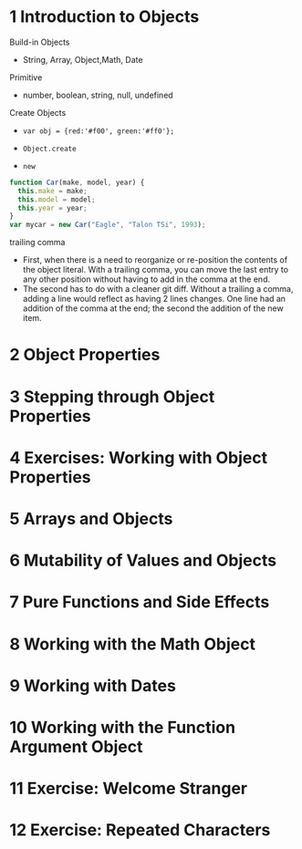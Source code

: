 # 1	Introduction to Objects

Build-in Objects
- String, Array, Object,Math, Date

Primitive 
- number, boolean, string, null, undefined

Create Objects
- `var obj = {red:'#f00', green:'#ff0'};`

- `Object.create`
  
- `new`
```js
function Car(make, model, year) {
  this.make = make;
  this.model = model;
  this.year = year;
}
var mycar = new Car("Eagle", "Talon TSi", 1993);
```

trailing comma
- First, when there is a need to reorganize or re-position the contents of the object literal. With a trailing comma, you can move the last entry to any other position without having to add in the comma at the end.
- The second has to do with a cleaner git diff. Without a trailing a comma, adding a line would reflect as having 2 lines changes. One line had an addition of the comma at the end; the second the addition of the new item.

# 2	Object Properties
# 3	Stepping through Object Properties
# 4	Exercises: Working with Object Properties
# 5	Arrays and Objects
# 6	Mutability of Values and Objects
# 7	Pure Functions and Side Effects
# 8	Working with the Math Object
# 9	Working with Dates
# 10	Working with the Function Argument Object
# 11	Exercise: Welcome Stranger
# 12	Exercise: Repeated Characters